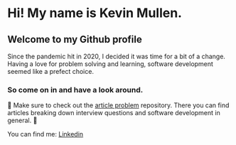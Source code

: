 # Hi! My name is Kevin Mullen.
## Welcome to my Github profile

Since the pandemic hit in 2020, I decided it was time for a bit of a change.
Having a love for problem solving and learning, software development seemed like
a prefect choice.

### So come on in and have a look around.

📰 Make sure to check out the [article problem](https://github.com/Kmullen444/article_problems)
repository. There you can find articles breaking down interview questions and 
software development in general. 📰

You can find me:
  [Linkedin](https://www.linkedin.com/in/kevin-m-mullen/)

